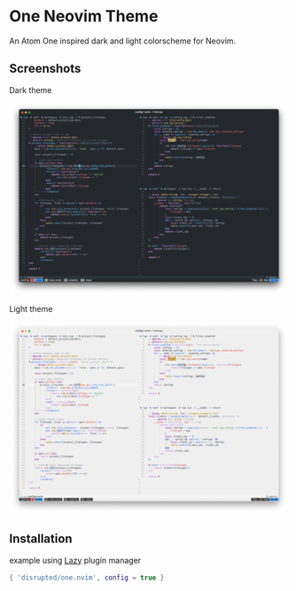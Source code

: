 # One Neovim Theme

An Atom One inspired dark and light colorscheme for Neovim.

## Screenshots

Dark theme

![dark theme](assets/dark.png)

Light theme

![light theme](assets/light.png)

## Installation

example using [Lazy](https://github.com/folke/lazy.nvim) plugin manager

```lua
{ 'disrupted/one.nvim', config = true }
```
